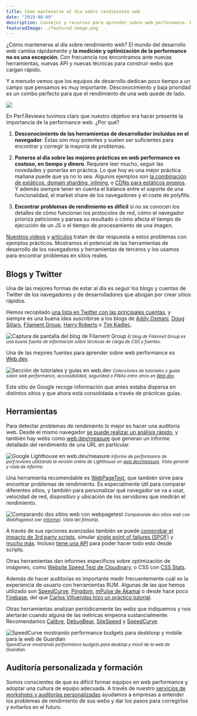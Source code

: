 ```yaml
---
title: Cómo mantenerse al día sobre rendimiento web
date: "2019-08-09"
description: Consejos y recursos para aprender sobre web performance. Herramientas, sitios web y desarrolladores que escriben sobre técnicas y nuevas APIs para crear sitios que cargan rápido y consumen pocos datos.
featuredImage: ./featured-image.png
---
```


¿Cómo mantenerse al día sobre rendimiento web? El mundo del desarrollo web cambia rápidamente y **la medición y optimización de la performance no es una excepción**. Con frecuencia nos encontramos ante nuevas herramientas, nuevas API y nuevas técnicas para construir webs que cargan rápido.

Y a menudo vemos que los equipos de desarrollo dedican poco tiempo a un campo que pensamos es muy importante. Desconocimiento y baja prioridad es un combo perfecto para que el rendimiento de una web quede de lado.

![](thumbs/portada.jpg)

En Perf.Reviews tuvimos claro que nuestro objetivo era hacer presente la importancia de la performance web. ¿Por qué?

1. **Desconocimiento de las herramientas de desarrollador incluidas en el navegador**. Éstas son muy potentes y suelen ser suficientes para encontrar y corregir la mayoría de problemas.

2. **Ponerse al día sobre las mejores prácticas en web performance es costoso, en tiempo y dinero**. Requiere leer mucho, seguir las novedades y ponerlas en práctica.
Lo que hoy es una mejor práctica mañana puede que ya no lo sea. Algunos ejemplos son [la combinación de estáticos, domain sharding, inlining](https://www.youtube.com/watch?v=yURLTwZ3ehk), o [CDNs para estáticos propios](https://csswizardry.com/2019/05/self-host-your-static-assets/). Y además siempre tener en cuenta el balance entre el soporte de una funcionalidad, el market share de los navegadores y el coste de polyfills.

3. **Encontrar problemas de rendimiento es difícil** si no se conocen los detalles de cómo funcionan los protocolos de red, cómo el navegador prioriza peticiones y parsea su resultado o cómo afecta el tiempo de ejecución de un JS o el tiempo de procesamiento de una imagen.

[Nuestros vídeos](https://www.youtube.com/channel/UCNoF5_1loBFvW2lZXPxp8ww) y [artículos](/) tratan de dar respuesta a estos problemas con ejemplos prácticos. Mostramos el potencial de las herramientas de desarrollo de los navegadores y herramientas de terceros y los usamos para encontrar problemas en sitios reales.

## Blogs y Twitter

Una de las mejores formas de estar al día es seguir los blogs y cuentas de Twitter de los navegadores y de desarrolladores que abogan por crear sitios rápidos.

Hemos recopilado [una lista en Twitter con las principales cuentas](https://twitter.com/jmperezperez/lists/web-perf), y siempre es una buena idea suscribirse a los blogs de [Addy Osmani](https://addyosmani.com/blog/), [Doug Sillars](https://dougsillars.com/blog/), [Filament Group](https://www.filamentgroup.com/lab/), [Harry Roberts](https://csswizardry.com/) o [Tim Kadlec](https://timkadlec.com/remembers/).

![Captura de pantalla del blog de Filament Group](thumbs/filament-group.png)
<small>_El blog de Filamnet Group es una buene fuente de información sobre técnicas de carga de CSS y fuentes._</small>

Una de las mejores fuentes para aprender sobre web performance es [Web.dev](https://web.dev/learn).

![Sección de tutoriales y guías en web.dev](thumbs/google-web-dev-learn.png)
<small>_Colecciones de tutoriales y guías sobre web performance, accessibilidad, seguridad o PWAs entre otros en [Web.dev](https://web.dev/learn)._</small>


Este sitio de Google recoge información que antes estaba dispersa en distintos sitios y que ahora está consolidada a través de prácticas guías.

## Herramientas

Para detectar problemas de rendimiento lo mejor es hacer una auditoría web. Desde el mismo navegador [se puede realizar un análisis rápido](https://perf.reviews/tools/1.2-Interpretando-Lighthouse-Performance/), y también hay webs como [web.dev/measure](https://web.dev/measure) que generan un informe detallado del rendimiento de una URL en particular.

![Google Lighthouse en web.dev/measure](thumbs/google-web-lighthouse-perf-reviews.png)
<small>_Informe de performance de perf.reviews utilizando la versión online de Lighthouse en [web.dev/measure](https://web.dev/measure). Vista general y vista de informe._</small>

Una herramienta recomendable es [WebPageTest](https://webpagetest.org), que también sirve para encontrar problemas de rendimiento. Es especialmente útil para comparar diferentes sitios, y también para personalizar qué navegador se va a usar, velocidad de red, dispositivo y ubicación de los servidores que medirán el rendimiento.

![Comparando dos sitios web con webpagetest](thumbs/webpagetest-filmstrip.png)
<small><i>Comparando dos sitios web con WebPagetest (ver <a href="https://webpagetest.org/video/compare.php?tests=190806_6C_4dfe18792032f032582a9a9c5f4229b8%2C190806_TN_6f590d67ba343e393013c847faa7c732&thumbSize=200&ival=1000&end=visual">informe</a>). Vista del filmstrip.</i></small>

A través de sus opciones avanzadas también se puede [comprobar el impacto de 3rd party scripts](https://andydavies.me/blog/2018/02/19/using-webpagetest-to-measure-the-impact-of-3rd-party-tags/), simular [single point of failures (SPOF)](http://blog.patrickmeenan.com/2011/10/testing-for-frontend-spof.html) y [mucho más](https://deanhume.com/ten-things-you-didnt-know-about-webpagetest-org/). Incluso [tiene una API](https://css-tricks.com/use-webpagetest-api/) para poder hacer todo esto desde scripts.

Otras herramientas dan informes específicos sobre optimización de imágenes, como [Website Speed Test de Cloudinary](https://webspeedtest.cloudinary.com/), o CSS con [CSS Stats](https://cssstats.com/).

Además de hacer auditorías es importante medir frecuentemente cuál es la experiencia de usuario con herramientas RUM. Algunas de las que hemos utilizado son [SpeedCurve](https://speedcurve.com/), [Pingdom](https://www.pingdom.com/product/performance-monitoring/), [mPulse de Akamai](https://www.akamai.com/uk/en/products/performance/mpulse-real-user-monitoring.jsp) o desde hace poco [Firebase](https://firebase.google.com/docs/perf-mon), del que [Carlos Villuendas hizo un práctico tutorial](https://www.youtube.com/watch?v=y2EeeWSfnRw).

Otras herramientas analizan periódicamente las webs que indiquemos y nos alertarán cuando alguna de las métricas empeora sustancialmente. Recomendamos [Calibre](https://calibreapp.com), [DebugBear](https://www.debugbear.com), [SiteSpeed](https://www.sitespeed.io/) y [SpeedCurve](https://speedcurve.com/).

![SpeedCurve mostrando performance budgets para desktoop y mobile para la web de Guardian](thumbs/speedcurve-guardian.jpg)
<small>_SpeedCurve mostrando performance budgets para desktop y móvil de la web de Guardian._</small>

## Auditoría personalizada y formación

Somos conscientes de que es difícil formar equipos en web performance y adoptar una cultura de equipo adecuada. A través de nuestro [servicios de workshops y auditorías personalizadas](https://perf.reviews/servicios/) ayudamos a empresas a entender los problemas de rendimiento de sus webs y dar los pasos para corregirlos y evitarlos en el futuro.
